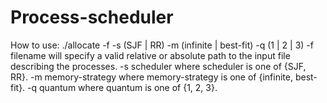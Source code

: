 # Process-scheduler
How to use:
./allocate -f <filename> -s (SJF | RR) -m (infinite | best-fit) -q (1 | 2 | 3)
-f filename will specify a valid relative or absolute path to the input file describing the processes.
-s scheduler where scheduler is one of {SJF, RR}.
-m memory-strategy where memory-strategy is one of {infinite, best-fit}.
-q quantum where quantum is one of {1, 2, 3}.
